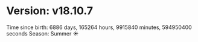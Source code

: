# Version: v18.10.7
Time since birth: 6886 days, 165264 hours, 9915840 minutes, 594950400 seconds
Season: Summer ☀️
